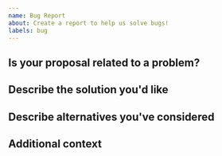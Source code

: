 ```yaml
---
name: Bug Report
about: Create a report to help us solve bugs!
labels: bug
---
```


<!--
        ✰  Thanks for opening an issue! ✰
  Before submitting please review the template.
  Please also ensure that this is not a duplicate issue :)
-->

## Is your proposal related to a problem?

<!--
  Provide a clear and concise description of what the problem is.
  For example, "I'm always frustrated when..."
-->

## Describe the solution you'd like

<!--
  Provide a clear and concise description of what you want to happen.
-->

## Describe alternatives you've considered

<!--
  Let us know about other solutions you've tried or researched.
-->

## Additional context

<!--
  Is there anything else you can add about the proposal?
  You might want to link to related issues here, if you haven't already.
-->

